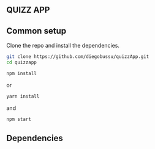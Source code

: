 ## QUIZZ APP

## Common setup

Clone the repo and install the dependencies.

```bash
git clone https://github.com/diegobussu/quizzApp.git
cd quizzapp
```

```bash
npm install 
```
or

```bash
yarn install 
```
and 

```bash
npm start 
```

## Dependencies


